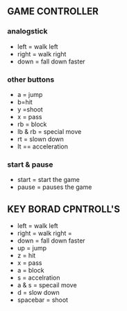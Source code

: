 ## GAME CONTROLLER

### analogstick

* left = walk left
* right = walk right
* down = fall down faster
### other buttons

* a = jump
* b=hit
* y =shoot
* x = pass
* rb = block
* lb & rb = special move
* rt = slown down
* lt == acceleration 

### start & pause

* start = start the game
* pause = pauses the game
 
## KEY BORAD CPNTROLL'S

* left = walk left
* right = walk right = 
* down = fall down faster
* up = jump
* z = hit
* x = pass
* a = block
*  s = accelration
* a & s = specail move
* d = slow down
* spacebar = shoot
